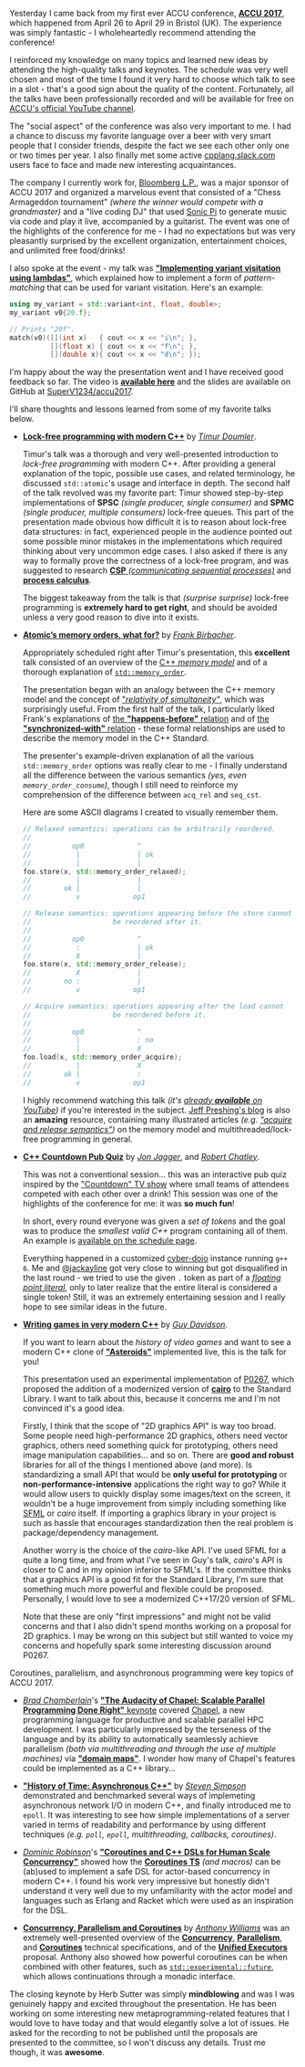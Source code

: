 

Yesterday I came back from my first ever ACCU conference, [**ACCU 2017**](https://conference.accu.org/site/index.html), which happened from April 26 to April 29 in Bristol (UK). The experience was simply fantastic - I wholeheartedly recommend attending the conference!

I reinforced my knowledge on many topics and learned new ideas by attending the high-quality talks and keynotes. The schedule was very well chosen and most of the time I found it very hard to choose which talk to see in a slot - that's a good sign about the quality of the content. Fortunately, all the talks have been professionally recorded and will be available for free on [ACCU's official YouTube channel](https://www.youtube.com/channel/UCJhay24LTpO1s4bIZxuIqKw/videos).

The "social aspect" of the conference was also very important to me. I had a chance to discuss my favorite language over a beer with very smart people that I consider friends, despite the fact we see each other only one or two times per year. I also finally met some active [cpplang.slack.com](http://cpplang.diegostamigni.com/) users face to face and made new interesting acquaintances.

The company I currently work for, [Bloomberg L.P.](https://www.bloomberg.com/company/), was a major sponsor of ACCU 2017 and organized a marvelous event that consisted of a "Chess Armageddon tournament" *(where the winner would compete with a grandmaster)* and a "live coding DJ" that used [Sonic Pi](http://sonic-pi.net/) to generate music via code and play it live, accompanied by a guitarist. The event was one of the highlights of the conference for me - I had no expectations but was very pleasantly surprised by the excellent organization, entertainment choices, and unlimited free food/drinks!

I also spoke at the event - my talk was [**"Implementing variant visitation using lambdas"**](https://conference.accu.org/site/stories/2017/sessions.html#XImplementingvariantvisitationusinglambdas), which explained how to implement a form of *pattern-matching* that can be used for variant visitation. Here's an example:

```cpp
using my_variant = std::variant<int, float, double>;
my_variant v0{20.f};

// Prints "20f".
match(v0)([](int x)   { cout << x << "i\n"; },
          [](float x) { cout << x << "f\n"; },
          [](double x){ cout << x << "d\n"; });
```

I'm happy about the way the presentation went and I have received good feedback so far. The video is [**available here**](https://www.youtube.com/watch?v=mqei4JJRQ7s) and the slides are available on GitHub at [SuperV1234/accu2017](https://github.com/SuperV1234/accu2017).


I'll share thoughts and lessons learned from some of my favorite talks below.

* [**Lock-free programming with modern C++**](https://conference.accu.org/site/stories/2017/sessions.html#XLockfreeprogrammingwithmodernC) by [*Timur Doumler*](https://conference.accu.org/site/stories/2017/presenters.html#XTimur_Doumler).

    Timur's talk was a thorough and very well-presented introduction to *lock-free programming* with modern C++. After providing a general explanation of the topic, possible use cases, and related terminology, he discussed `std::atomic`'s usage and interface in depth. The second half of the talk revolved was my favorite part: Timur showed step-by-step implementations of **SPSC** *(single producer, single consumer)* and **SPMC** *(single producer, multiple consumers)* lock-free queues. This part of the presentation made obvious how difficult it is to reason about lock-free data structures: in fact, experienced people in the audience pointed out some possible minor mistakes in the implementations which required thinking about very uncommon edge cases. I also asked if there is any way to formally prove the correctness of a lock-free program, and was suggested to research [**CSP** *(communicating sequential processes)*](https://en.wikipedia.org/wiki/Communicating_sequential_processes) and [**process calculus**](https://en.wikipedia.org/wiki/Process_calculus).

    The biggest takeaway from the talk is that *(surprise surprise)* lock-free programming is **extremely hard to get right**, and should be avoided unless a very good reason to dive into it exists.

* [**Atomic’s memory orders, what for?**](https://conference.accu.org/site/stories/2017/sessions.html#XAtomicsmemoryorderswhatfor) by [*Frank Birbacher*](https://conference.accu.org/site/stories/2017/presenters.html#XFrank_Birbacher).

    Appropriately scheduled right after Timur's presentation, this **excellent** talk consisted of an overview of the [C++ *memory model*](http://en.cppreference.com/w/cpp/language/memory_model) and of a thorough explanation of [`std::memory_order`](http://en.cppreference.com/w/cpp/language/memory_model).

    The presentation began with an analogy between the C++ memory model and the concept of ["*relativity of simultaneity"*](https://en.wikipedia.org/wiki/Relativity_of_simultaneity), which was surprisingly useful. From the first half of the talk, I particularly liked Frank's explanations of [the **"happens-before"** relation](http://preshing.com/20130702/the-happens-before-relation/) and of [the **"synchronized-with"** relation](http://preshing.com/20130823/the-synchronizes-with-relation/) - these formal relationships are used to describe the memory model in the C++ Standard.

    The presenter's example-driven explanation of all the various `std::memory_order` options was really clear to me - I finally understand all the difference between the various semantics *(yes, even `memory_order_consume`)*, though I still need to reinforce my comprehension of the difference between `acq_rel` and `seq_cst`.

    Here are some ASCII diagrams I created to visually remember them.

    ```cpp
    // Relaxed semantics: operations can be arbitrarily reordered.
    //
    //          op0             ^
    //           |              | ok
    //           |              |
    foo.store(x, std::memory_order_relaxed);
    //           |              |
    //        ok |              |
    //           v             op1
    ```

    ```cpp
    // Release semantics: operations appearing before the store cannot
    //                    be reordered after it.
    //
    //          op0             ^
    //           :              | ok
    //           X              |
    foo.store(x, std::memory_order_release);
    //           X              |
    //        no :              |
    //           v             op1
    ```

    ```cpp
    // Acquire semantics: operations appearing after the load cannot
    //                    be reordered before it.
    //
    //          op0             ^
    //           |              : no
    //           |              X
    foo.load(x, std::memory_order_acquire);
    //           |              X
    //        ok |              :
    //           v             op1
    ```

    I highly recommend watching this talk *(it's [already **available** on YouTube](https://www.youtube.com/watch?v=A_vAG6LIHwQ))* if you're interested in the subject. [Jeff Preshing's blog](http://preshing.com) is also an **amazing** resource, containing many illustrated articles *(e.g. ["acquire and release semantics"](http://preshing.com/20120913/acquire-and-release-semantics/))* on the memory model and multithreaded/lock-free programming in general.

* [**C++ Countdown Pub Quiz**](https://conference.accu.org/site/stories/2017/sessions.html#XCCountdownPubQuiz) by [*Jon Jagger*](https://conference.accu.org/site/stories/2017/presenters.html#XJon_Jagger), and [*Robert Chatley*](https://conference.accu.org/site/stories/2017/presenters.html#XRobert_Chatley).

    This was not a conventional session... this was an interactive pub quiz inspired by the ["Countdown" TV show](https://en.wikipedia.org/wiki/Countdown_(game_show)) where small teams of attendees competed with each other over a drink! This session was one of the highlights of the conference for me: it was **so much fun**!

    In short, every round everyone was given a *set of tokens* and the goal was to produce the *smallest valid C++* program containing all of them. An example is [available on the schedule page](https://conference.accu.org/site/stories/2017/sessions.html#XCCountdownPubQuiz).

    Everything happened in a customized [cyber-dojo](http://cyber-dojo.org/) instance running `g++ 6`. Me and [\@jackayline](https://twitter.com/jackayline) got very close to winning but got disqualified in the last round - we tried to use the given `.` token as part of a [*floating point literal*](http://en.cppreference.com/w/cpp/language/floating_literal), only to later realize that the entire literal is considered a single token! Still, it was an extremely entertaining session and I really hope to see similar ideas in the future.

* [**Writing games in very modern C++**](https://conference.accu.org/site/stories/2017/sessions.html#XWritinggamesinverymodernC) by [*Guy Davidson*](https://conference.accu.org/site/stories/2017/presenters.html#XGuy_Davidson).

    If you want to learn about the *history of video games* and want to see a modern C++ clone of [**"Asteroids"**](https://en.wikipedia.org/wiki/Asteroids_(video_game)) implemented live, this is the talk for you!

    This presentation used an experimental implementation of [P0267](wg21.link/p0267), which proposed the addition of a modernized version of [**cairo**](https://cairographics.org/) to the Standard Library. I want to talk about this, because it concerns me and I'm not convinced it's a good idea.

    Firstly, I think that the scope of "2D graphics API" is way too broad. Some people need high-performance 2D graphics, others need vector graphics, others need something quick for prototyping, others need image manipulation capabilities... and so on. There are **good and robust** libraries for all of the things I mentioned above (and more). Is standardizing a small API that would be **only useful for prototyping** or **non-performance-intensive** applications the right way to go? While it would allow users to quickly display some images/text on the screen, it wouldn't be a huge improvement from simply including something like [SFML](https://www.sfml-dev.org/) or *cairo* itself. If importing a graphics library in your project is such as hassle that encourages standardization then the real problem is package/dependency management.

    Another worry is the choice of the *cairo*-like API. I've used SFML for a quite a long time, and from what I've seen in Guy's talk, *cairo*'s API is closer to C and in my opinion inferior to SFML's. If the committee thinks that a graphics API is a good fit for the Standard Library, I'm sure that something much more powerful and flexible could be proposed. Personally, I would love to see a modernized C++17/20 version of SFML.

    Note that these are only "first impressions" and might not be valid concerns and that I also didn't spend months working on a proposal for 2D graphics. I may be wrong on this subject but still wanted to voice my concerns and hopefully spark some interesting discussion around P0267.

Coroutines, parallelism, and asynchronous programming were key topics of ACCU 2017.

* [*Brad Chamberlain*](https://conference.accu.org/site/stories/2017/presenters.html#XBrad_Chamberlain)'s [**"The Audacity of Chapel: Scalable Parallel Programming Done Right"** keynote](https://conference.accu.org/site/stories/2017/sessions.html#XTheAudacityofChapelScalableParallelProgrammingDoneRight) covered [Chapel](http://chapel.cray.com/), a new programming language for productive and scalable parallel HPC development. I was particularly impressed by the terseness of the language and by its ability to automatically seamlessly achieve parallelism *(both via multithreading and through the use of multiple machines)* via [**"domain maps"**](http://chapel.cray.com/tutorials/SC10/M10-6-DomainMaps.pdf). I wonder how many of Chapel's features could be implemented as a C++ library...

* [**"History of Time: Asynchronous C++"**](https://conference.accu.org/site/stories/2017/sessions.html#XHistoryofTimeAsynchronousC) by [*Steven Simpson*](https://conference.accu.org/site/stories/2017/presenters.html#XSteven_Simpson) demonstrated and benchmarked several ways of implemeting asynchronous network I/O in modern C++, and finally introduced me to `epoll`. It was interesting to see how simple implementations of a server varied in terms of readability and performance by using different techniques *(e.g. `poll`, `epoll`, multithreading, callbacks, coroutines)*.

* [*Dominic Robinson*](https://conference.accu.org/site/stories/2017/presenters.html#XDominic_Robinson)'s [**"Coroutines and C++ DSLs for Human Scale Concurrency"**](https://conference.accu.org/site/stories/2017/sessions.html#XCoroutinesandCDSLsforHumanScaleConcurrency) showed how the [**Coroutines TS**](http://www.open-std.org/jtc1/sc22/wg21/docs/papers/2017/n4649.pdf) *(and macros)* can be (ab)used to implement a safe DSL for actor-based concurrency in modern C++. I found his work very impressive but honestly didn't understand it very well due to my unfamiliarity with the actor model and languages such as Erlang and Racket which were used as an inspiration for the DSL.

* [**Concurrency, Parallelism and Coroutines**](https://conference.accu.org/site/stories/2017/sessions.html#XConcurrencyParallelismandCoroutines) by [*Anthony Williams*](https://conference.accu.org/site/stories/2017/presenters.html#XAnthony_Williams) was an extremely well-presented overview of the [**Concurrency**](http://www.open-std.org/jtc1/sc22/wg21/docs/papers/2015/p0159r0.html), [**Parallelism**](http://www.open-std.org/jtc1/sc22/wg21/docs/papers/2015/n4507.pdf), and  [**Coroutines**](http://www.open-std.org/jtc1/sc22/wg21/docs/papers/2017/n4649.pdf) technical specifications, and of the [**Unified Executors**](http://www.open-std.org/jtc1/sc22/wg21/docs/papers/2017/p0443r1.html) proposal. Anthony also showed how powerful coroutines can be when combined with other features, such as [`std::experimental::future`](http://en.cppreference.com/w/cpp/experimental/future), which allows continuations through a monadic interface.

The closing keynote by Herb Sutter was simply **mindblowing** and was I was genuinely happy and excited throughout the presentation. He has been working on some interesting new metaprogramming-related features that I would love to have today and that would elegantly solve a lot of issues. He asked for the recording to not be published until the proposals are presented to the committee, so I won't discuss any details. Trust me though, it was **awesome**.